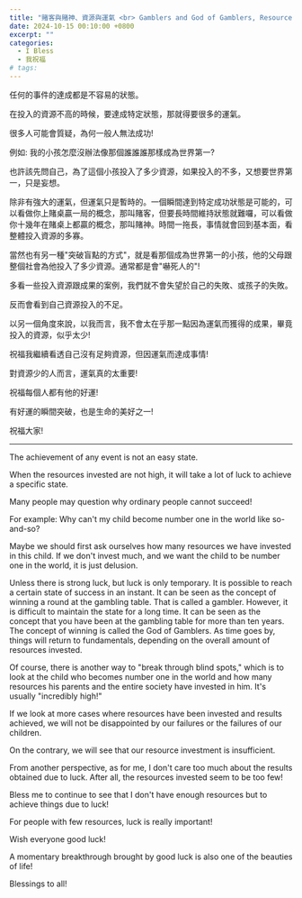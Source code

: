 ```yaml
---
title: "賭客與賭神、資源與運氣 <br> Gamblers and God of Gamblers, Resources and Luck"
date: 2024-10-15 00:10:00 +0800
excerpt: ""
categories:
  - I Bless
  - 我祝福
# tags:
---
```


任何的事件的達成都是不容易的狀態。

在投入的資源不高的時候，要達成特定狀態，那就得要很多的運氣。

很多人可能會質疑，為何一般人無法成功!

例如: 我的小孩怎麼沒辦法像那個誰誰誰那樣成為世界第一?

也許該先問自己，為了這個小孩投入了多少資源，如果投入的不多，又想要世界第一，只是妄想。

除非有強大的運氣，但運氣只是暫時的。一個瞬間達到特定成功狀態是可能的，可以看做你上賭桌贏一局的概念，那叫賭客，但要長時間維持狀態就難囉，可以看做你十幾年在賭桌上都贏的概念，那叫賭神。時間一拖長，事情就會回到基本面，看整體投入資源的多寡。

當然也有另一種"突破盲點的方式"，就是看那個成為世界第一的小孩，他的父母跟整個社會為他投入了多少資源。通常都是會"嚇死人的"!

多看一些投入資源跟成果的案例，我們就不會失望於自己的失敗、或孩子的失敗。

反而會看到自己資源投入的不足。

以另一個角度來說，以我而言，我不會太在乎那一點因為運氣而獲得的成果，畢竟投入的資源，似乎太少!

祝福我繼續看透自己沒有足夠資源，但因運氣而達成事情!

對資源少的人而言，運氣真的太重要!

祝福每個人都有他的好運!

有好運的瞬間突破，也是生命的美好之一!

祝福大家!

---

The achievement of any event is not an easy state.

When the resources invested are not high, it will take a lot of luck to achieve a specific state.

Many people may question why ordinary people cannot succeed!

For example: Why can't my child become number one in the world like so-and-so?

Maybe we should first ask ourselves how many resources we have invested in this child. If we don't invest much, and we want the child to be number one in the world, it is just delusion.

Unless there is strong luck, but luck is only temporary. It is possible to reach a certain state of success in an instant. It can be seen as the concept of winning a round at the gambling table. That is called a gambler. However, it is difficult to maintain the state for a long time. It can be seen as the concept that you have been at the gambling table for more than ten years. The concept of winning is called the God of Gamblers. As time goes by, things will return to fundamentals, depending on the overall amount of resources invested.

Of course, there is another way to "break through blind spots," which is to look at the child who becomes number one in the world and how many resources his parents and the entire society have invested in him. It's usually "incredibly high!"

If we look at more cases where resources have been invested and results achieved, we will not be disappointed by our failures or the failures of our children.

On the contrary, we will see that our resource investment is insufficient.

From another perspective, as for me, I don't care too much about the results obtained due to luck. After all, the resources invested seem to be too few!

Bless me to continue to see that I don't have enough resources but to achieve things due to luck!

For people with few resources, luck is really important!

Wish everyone good luck!

A momentary breakthrough brought by good luck is also one of the beauties of life!

Blessings to all!

<!--
FB: 

Twitter:

-->
